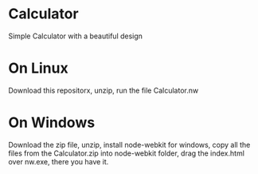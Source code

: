 Calculator
==========

Simple Calculator with a beautiful design


On Linux
========

Download this repositorx, unzip, run the file Calculator.nw

On Windows
==========

Download the zip file, unzip, install node-webkit for windows, copy all the files from the Calculator.zip into node-webkit folder, drag the index.html over nw.exe, there you have it.
